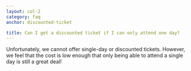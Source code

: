 ```yaml
---
layout: col-2
category: faq
anchor: discounted-ticket

title: Can I get a discounted ticket if I can only attend one day?
---
```


Unfortunately, we cannot offer single-day or discounted tickets. However, we feel that the cost is low enough that only being able to attend a single day is still a great deal!